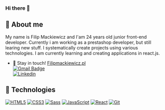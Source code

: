 ### Hi there 👋

## 🙍 About me
My name is Filip Mackiewicz and I'am 24 years old junior front-end developer. Currently i am working as a prestashop developer, but still learing new stuff. I systematically create projects using various technologies. I am currently learning and creating applications in react.js. 
- 💬 Stay in touch! <a href="https://www.filipmackiewicz.pl/">Filipmackiewicz.pl</a><br />
[![Gmail Badge](https://img.shields.io/badge/-Gmail-c14438?style=flat-square&logo=Gmail&logoColor=white&link=mailto:mackiewicz.filip@gmail.com)](mailto:mackiewicz.filip@gmail.com)<br />
[![Linkedin](https://img.shields.io/badge/-LinkedIn-blue?style=flat-square&logo=Linkedin&logoColor=white&link=https://www.linkedin.com/in/filip-mackiewicz/)](https://www.linkedin.com/in/filip-mackiewicz/)

## 🔧 Technologies
[![HTML5](https://img.shields.io/badge/-HTML5-E34F26?style=flat-square&logo=html5&logoColor=white&link=https://github.com/filipmackiewicz)](https://github.com/filipmackiewicz)
[![CSS3](https://img.shields.io/badge/-CSS3-1572B6?style=flat-square&logo=css3&link=https://github.com/filipmackiewicz)](https://github.com/filipmackiewicz)
[![Sass](https://img.shields.io/badge/-Sass-black?style=flat-square&logo=Sass&logoColor=pink)](https://github.com/filipmackiewicz)
[![JavaScript](https://img.shields.io/badge/-JavaScript-black?style=flat-square&logo=javascript&link=https://github.com/filipmackiewicz)](https://github.com/filipmackiewicz)
[![React](https://img.shields.io/badge/-React-black?style=flat-square&logo=react)](https://github.com/filipmackiewicz)
[![Git](https://img.shields.io/badge/-Git-black?style=flat-square&logo=git&link=https://github.com/filipmackiewicz)](https://github.com/filipmackiewicz)
